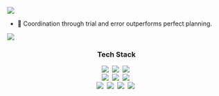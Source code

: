 <a href="https://hits.seeyoufarm.com"><img src="https://hits.seeyoufarm.com/api/count/incr/badge.svg?url=https%3A%2F%2Fgithub.com%2Fgkakcl74&count_bg=%2379C83D&title_bg=%23555555&icon=hitachi.svg&icon_color=%23E7E7E7&title=hits&edge_flat=false"/></a>

- 👋  Coordination through trial and error outperforms perfect planning.

<img align='center' src="http://mazassumnida.wtf/api/v2/generate_badge?boj=gkakcl74">

<h3 align="center"> Tech Stack </h3>
<div align="center">
  <img src="https://img.shields.io/badge/C-CCCCFF.svg?style=for-the-badge&logo=C&logoColor=white" />&nbsp
  <img src="https://img.shields.io/badge/C++-9999FF.svg?style=for-the-badge&logo=Cplusplus&logoColor=61DAFB" />&nbsp
  <img src="https://img.shields.io/badge/Csharp-6666FF.svg?style=for-the-badge&logo=C#&logoColor=20232a" />&nbsp
</div>

<div align="center">
  <img src="https://img.shields.io/badge/styled--components-DB7093?style=for-the-badge&logo=styled-components&logoColor=ffd35b" />&nbsp
  <img src="https://img.shields.io/badge/tailwindcss-1daabb.svg?style=for-the-badge&logo=tailwind-css&logoColor=white" />&nbsp
  <img src="https://img.shields.io/badge/Python-3300CC.svg?style=for-the-badge&logo=python&logoColor=white" />&nbsp
</div>

<div align="center">
  <img src="https://img.shields.io/badge/SQL-FF3300?style=for-the-badge&logo=mysql&logoColor=ffdd54" />&nbsp
  <img src="https://img.shields.io/badge/JavaScript-FFCC00.svg?style=for-the-badge&logo=javascript&logoColor=white" />&nbsp
  <img src="https://img.shields.io/badge/HTML5-FF6600.svg?style=for-the-badge&logo=html5&logoColor=white" />&nbsp
  <img src="https://img.shields.io/badge/css3-1572B6.svg?style=for-the-badge&logo=css3&logoColor=white" />&nbsp
</div>



<!---
gkakcl74/gkakcl74 is a ✨ special ✨ repository because its `README.md` (this file) appears on your GitHub profile.
You can click the Preview link to take a look at your changes.
--->

